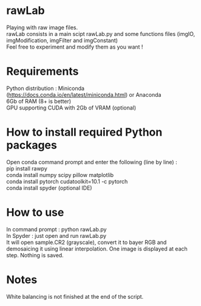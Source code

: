 # rawLab
Playing with raw image files.  
rawLab consists in a main scipt rawLab.py  and some functions files (imgIO, imgModification, imgFilter and imgConstant)  
Feel free to experiment and modify them as you want !


# Requirements
Python distribution : Miniconda (https://docs.conda.io/en/latest/miniconda.html) or Anaconda  
6Gb of RAM (8+ is better)  
GPU supporting CUDA with 2Gb of VRAM (optional)  

# How to install required Python packages 
Open conda command prompt and enter the following (line by line) :  
pip install rawpy  
conda install numpy scipy pillow matplotlib  
conda install pytorch cudatoolkit=10.1 -c pytorch  
conda install spyder (optional IDE)  

# How to use  
In command prompt : python rawLab.py  
In Spyder : just open and run rawLab.py  
It will open sample.CR2 (grayscale), convert it to bayer RGB and demosaicing it using linear interpolation. One image is displayed at each step. Nothing is saved.   

# Notes  
White balancing is not finished at the end of the script.  
  
